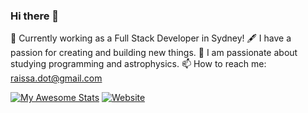 ### Hi there 👋

🏫 Currently working as a Full Stack Developer in Sydney! 
🖋️ I have a passion for creating and building new things.
🔭 I am passionate about studying programming and astrophysics.
📫 How to reach me: raissa.dot@gmail.com

[![My Awesome Stats](https://awesome-github-stats.azurewebsites.net/user-stats/Raissa-Damasceno?cardType=octocat&theme=dracula&preferLogin=false)](https://git.io/awesome-stats-card)
[![Website](https://img.shields.io/badge/Raissa-Damasceno.ga-grey?style=for-the-badge&url=https%3A%2F%2Fkevinfeng.ga)](https://Raissa-Damasceno.ga/)


<!--
**Raissa-Damasceno/Raissa-Damasceno** is a ✨ _special_ ✨ repository because its `README.md` (this file) appears on your GitHub profile.

Here are some ideas to get you started:

- 🌱 I’m currently learning ...
- 👯 I’m looking to collaborate on ...
- 🤔 I’m looking for help with ...
- 💬 Ask me about ...
- 📫 How to reach me: ...
- 😄 Pronouns: ...
- ⚡ Fun fact: ...
-->
